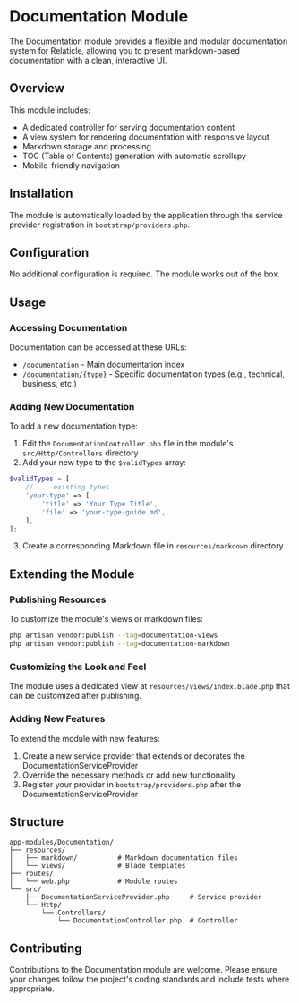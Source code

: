 # Documentation Module

The Documentation module provides a flexible and modular documentation system for Relaticle, allowing you to present markdown-based documentation with a clean, interactive UI.

## Overview

This module includes:

- A dedicated controller for serving documentation content
- A view system for rendering documentation with responsive layout
- Markdown storage and processing
- TOC (Table of Contents) generation with automatic scrollspy
- Mobile-friendly navigation

## Installation

The module is automatically loaded by the application through the service provider registration in `bootstrap/providers.php`.

## Configuration

No additional configuration is required. The module works out of the box.

## Usage

### Accessing Documentation

Documentation can be accessed at these URLs:

- `/documentation` - Main documentation index
- `/documentation/{type}` - Specific documentation types (e.g., technical, business, etc.)

### Adding New Documentation

To add a new documentation type:

1. Edit the `DocumentationController.php` file in the module's `src/Http/Controllers` directory
2. Add your new type to the `$validTypes` array:

```php
$validTypes = [
    // ... existing types
    'your-type' => [
        'title' => 'Your Type Title',
        'file' => 'your-type-guide.md',
    ],
];
```

3. Create a corresponding Markdown file in `resources/markdown` directory

## Extending the Module

### Publishing Resources

To customize the module's views or markdown files:

```bash
php artisan vendor:publish --tag=documentation-views
php artisan vendor:publish --tag=documentation-markdown
```

### Customizing the Look and Feel

The module uses a dedicated view at `resources/views/index.blade.php` that can be customized after publishing.

### Adding New Features

To extend the module with new features:

1. Create a new service provider that extends or decorates the DocumentationServiceProvider
2. Override the necessary methods or add new functionality
3. Register your provider in `bootstrap/providers.php` after the DocumentationServiceProvider

## Structure

```
app-modules/Documentation/
├── resources/
│   ├── markdown/          # Markdown documentation files
│   └── views/             # Blade templates
├── routes/
│   └── web.php            # Module routes
└── src/
    ├── DocumentationServiceProvider.php     # Service provider
    └── Http/
        └── Controllers/
            └── DocumentationController.php  # Controller
```

## Contributing

Contributions to the Documentation module are welcome. Please ensure your changes follow the project's coding standards and include tests where appropriate. 